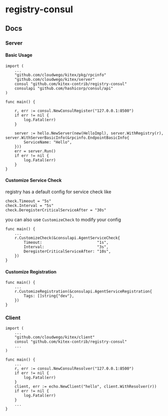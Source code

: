 # registry-consul

## Docs

### Server

#### Basic Usage
```
import (
    ...
    "github.com/cloudwego/kitex/pkg/rpcinfo"
    "github.com/cloudwego/kitex/server"
    consul "github.com/kitex-contrib/registry-consul"
    consulapi "github.com/hashicorp/consul/api"
)

func main() {
    
    r, err := consul.NewConsulRegister("127.0.0.1:8500")
    if err != nil {
        log.Fatal(err)
    }
    
    server := hello.NewServer(new(HelloImpl), server.WithRegistry(r), server.WithServerBasicInfo(&rpcinfo.EndpointBasicInfo{
        ServiceName: "Hello",
    }))
    err = server.Run()
    if err != nil {
        log.Fatal(err)
    }
}
```

#### Customize Service Check
registry has a default config for service check like
```
check.Timeout = "5s"
check.Interval = "5s"
check.DeregisterCriticalServiceAfter = "30s"
```

you can also use `CustomizeCheck` to modify your config
```
func main() {
    ...
    r.CustomizeCheck(&consulapi.AgentServiceCheck{
        Timeout:                        "1s",
        Interval:                       "3s",
        DeregisterCriticalServiceAfter: "10s",
    })
}
```

#### Customize Registration
```
func main() {
    ...
    r.CustomizeRegistration(&consulapi.AgentServiceRegistration{
        Tags: []string{"dev"},
    })
}
```

### Client

```
import (
    ...
    "github.com/cloudwego/kitex/client"
    consul "github.com/kitex-contrib/registry-consul"
    ...
)

func main() {
    ...
    r, err := consul.NewConsulResolver("127.0.0.1:8500")
    if err != nil {
        log.Fatal(err)
    }
    client, err := echo.NewClient("hello", client.WithResolver(r))
    if err != nil {
        log.Fatal(err)
    }
    ...
}
```